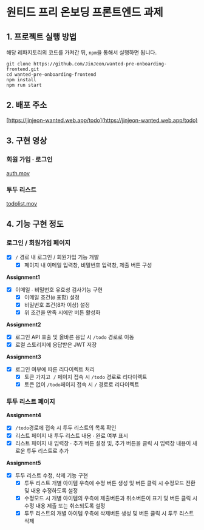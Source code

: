 # 원티드 프리 온보딩 프론트엔드 과제

## 1. 프로젝트 실행 방법

해당 레파지토리의 코드를 가져간 뒤, `npm`을 통해서 실행하면 됩니다.

```
git clone https://github.com/JinJeon/wanted-pre-onboarding-frontend.git
cd wanted-pre-onboarding-frontend
npm install
npm run start
```

## 2. 배포 주소

[https://jinjeon-wanted.web.app/todo](https://jinjeon-wanted.web.app/todo)

## 3. 구현 영상

### 회원 가입 ∙ 로그인

[auth.mov](https://s3-us-west-2.amazonaws.com/secure.notion-static.com/71f2516a-751d-4ec1-b6ef-6391c29a3fcd/auth.mov)

### 투두 리스트

[todolist.mov](https://s3-us-west-2.amazonaws.com/secure.notion-static.com/cb0a68e8-7757-4126-9f5c-60b3c4744459/todolist.mov)

## 4. 기능 구현 정도

### 로그인 / 회원가입 페이지

- [x] `/` 경로 내 로그인 / 회원가입 기능 개발
  - [x] 페이지 내 이메일 입력창, 비밀번호 입력창, 제출 버튼 구성

**Assignment1**

- [x] 이메일 ∙ 비밀번호 유효성 검사기능 구현
  - [x] 이메일 조건(`@` 포함) 설정
  - [x] 비밀번호 조건(8자 이상) 설정
  - [x] 위 조건을 만족 시에만 버튼 활성화

**Assignment2**

- [x] 로그인 API 호출 및 올바른 응답 시 `/todo` 경로로 이동
- [x] 로컬 스토리지에 응답받은 JWT 저장

**Assignment3**

- [x] 로그인 여부에 따른 리다이렉트 처리
  - [x] 토큰 가지고  `/` 페이지 접속 시 `/todo` 경로로 리다이렉트
  - [x] 토큰 없이 `/todo`페이지 접속 시 `/` 경로로 리다이렉트

### 투두 리스트 페이지

**Assignment4**

- [x] `/todo`경로에 접속 시 투두 리스트의 목록 확인
- [x] 리스트 페이지 내 투두 리스트 내용 ∙ 완료 여부 표시
- [x] 리스트 페이지 내 입력창 ∙ 추가 버튼 설정 및, 추가 버튼을 클릭 시 입력창 내용이 새로운 투두 리스트로 추가

**Assignment5**

- [x] 투두 리스트 수정, 삭제 기능 구현
  - [x] 투두 리스트 개별 아이템 우측에 수정 버튼 생성 및 버튼 클릭 시 수정모드 전환 및 내용 수정하도록 설정
  - [x] 수정모드 시 개별 아이템의 우측에 제출버튼과 취소버튼이 표기 및 버튼 클릭 시 수정 내용 제출 또는 취소되도록 설정
  - [x] 투두 리스트의 개별 아이템 우측에 삭제버튼 생성 및 버튼 클릭 시 투두 리스트 삭제
